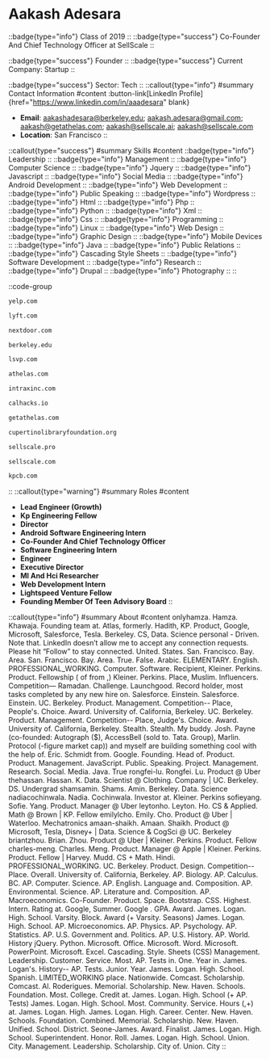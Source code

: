 # Aakash Adesara
::badge{type="info"}
Class of 2019
::
::badge{type="success"}
Co-Founder And Chief Technology Officer at SellScale
::

::badge{type="success"}
Founder
::
::badge{type="success"}
Current Company: Startup
::

::badge{type="success"}
Sector: Tech
::
::callout{type="info"}
#summary
Contact Information
#content
:button-link[LinkedIn Profile]{href="https://www.linkedin.com/in/aaadesara" blank}
- **Email**: aakashadesara@berkeley.edu; aakash.adesara@gmail.com; aakash@getathelas.com; aakash@sellscale.ai; aakash@sellscale.com
- **Location**: San Francisco
::

::callout{type="success"}
#summary
Skills
#content
::badge{type="info"}
Leadership
::
::badge{type="info"}
Management
::
::badge{type="info"}
Computer Science
::
::badge{type="info"}
Jquery
::
::badge{type="info"}
Javascript
::
::badge{type="info"}
Social Media
::
::badge{type="info"}
Android Development
::
::badge{type="info"}
Web Development
::
::badge{type="info"}
Public Speaking
::
::badge{type="info"}
Wordpress
::
::badge{type="info"}
Html
::
::badge{type="info"}
Php
::
::badge{type="info"}
Python
::
::badge{type="info"}
Xml
::
::badge{type="info"}
Css
::
::badge{type="info"}
Programming
::
::badge{type="info"}
Linux
::
::badge{type="info"}
Web Design
::
::badge{type="info"}
Graphic Design
::
::badge{type="info"}
Mobile Devices
::
::badge{type="info"}
Java
::
::badge{type="info"}
Public Relations
::
::badge{type="info"}
Cascading Style Sheets
::
::badge{type="info"}
Software Development
::
::badge{type="info"}
Research
::
::badge{type="info"}
Drupal
::
::badge{type="info"}
Photography
::
::

::code-group
```bash [Yelp]
yelp.com
```
```bash [Lyft]
lyft.com
```
```bash [Nextdoor]
nextdoor.com
```
```bash [UC Berkeley]
berkeley.edu
```
```bash [Lightspeed Venture Partners]
lsvp.com
```
```bash [Athelas]
athelas.com
```
```bash [Intrax]
intraxinc.com
```
```bash [Cal Hacks]
calhacks.io
```
```bash [Athelas]
getathelas.com
```
```bash [Cupertino Library Foundation]
cupertinolibraryfoundation.org
```
```bash [SellScale]
sellscale.pro
```
```bash [SellScale]
sellscale.com
```
```bash [Kleiner Perkins Caufield & Byers]
kpcb.com
```
::
::callout{type="warning"}
#summary
Roles
#content
- **Lead Engineer (Growth)**
- **Kp Engineering Fellow**
- **Director**
- **Android Software Engineering Intern**
- **Co-Founder And Chief Technology Officer**
- **Software Engineering Intern**
- **Engineer**
- **Executive Director**
- **Ml And Hci Researcher**
- **Web Development Intern**
- **Lightspeed Venture Fellow**
- **Founding Member Of Teen Advisory Board**
::

::callout{type="info"}
#summary
About
#content
onlyhamza. Hamza. Khawaja. Founding team at. Atlas, formerly. Hadith, KP. Product, Google, Microsoft, Salesforce, Tesla. Berkeley. CS, Data. Science personal - Driven. Note that. LinkedIn doesn’t allow me to accept any connection requests. Please hit “Follow” to stay connected. United. States. San. Francisco. Bay. Area. San. Francisco. Bay. Area. True. False. Arabic. ELEMENTARY. English. PROFESSIONAL_WORKING. Computer. Software. Recipient, Kleiner. Perkins. Product. Fellowship ( of from ,) Kleiner. Perkins. Place, Muslim. Influencers. Competition— Ramadan. Challenge. Launchgood. Record holder, most tasks completed by any new hire on. Salesforce. Einstein. Salesforce. Einstein. UC. Berkeley. Product. Management. Competition-- Place, People's. Choice. Award. University of. California, Berkeley. UC. Berkeley. Product. Management. Competition-- Place, Judge's. Choice. Award. University of. California, Berkeley. Stealth. Stealth. My buddy. Josh. Payne (co-founded: Autograph ($), AccessBell (sold to. Tata. Group), Marlin. Protocol (-figure market cap)) and myself are building something cool with the help of. Eric. Schmidt from. Google. Founding. Head of. Product. Product. Management. JavaScript. Public. Speaking. Project. Management. Research. Social. Media. Java. True rongfei-lu. Rongfei. Lu. Product @ Uber thehassan. Hassan. K. Data. Scientist @ Clothing. Company | UC. Berkeley. DS. Undergrad shamsamin. Shams. Amin. Berkeley. Data. Science nadiacochinwala. Nadia. Cochinwala. Investor at. Kleiner. Perkins sofieyang. Sofie. Yang. Product. Manager @ Uber leytonho. Leyton. Ho. CS & Applied. Math @ Brown | KP. Fellow emilylcho. Emily. Cho. Product @ Uber | Waterloo. Mechatronics amaan-shaikh. Amaan. Shaikh. Product @ Microsoft, Tesla, Disney+ | Data. Science & CogSci @ UC. Berkeley briantzhou. Brian. Zhou. Product @ Uber | Kleiner. Perkins. Product. Fellow charles-meng. Charles. Meng. Product. Manager @ Apple | Kleiner. Perkins. Product. Fellow | Harvey. Mudd. CS + Math. Hindi. PROFESSIONAL_WORKING. UC. Berkeley. Product. Design. Competition-- Place. Overall. University of. California, Berkeley. AP. Biology. AP. Calculus. BC. AP. Computer. Science. AP. English. Language and. Composition. AP. Environmental. Science. AP. Literature and. Composition. AP. Macroeconomics. Co-Founder. Product. Space. Bootstrap. CSS. Highest. Intern. Rating at. Google, Summer. Google . GPA. Award. James. Logan. High. School. Varsity. Block. Award (+ Varsity. Seasons) James. Logan. High. School. AP. Microeconomics. AP. Physics. AP. Psychology. AP. Statistics. AP. U.S. Government and. Politics. AP. U.S. History. AP. World. History jQuery. Python. Microsoft. Office. Microsoft. Word. Microsoft. PowerPoint. Microsoft. Excel. Cascading. Style. Sheets (CSS) Management. Leadership. Customer. Service. Most. AP. Tests in. One. Year in. James. Logan's. History-- AP. Tests. Junior. Year. James. Logan. High. School. Spanish. LIMITED_WORKING place. Nationwide. Comcast. Scholarship. Comcast. Al. Roderigues. Memorial. Scholarship. New. Haven. Schools. Foundation. Most. College. Credit at. James. Logan. High. School (+ AP. Tests) James. Logan. High. School. Most. Community. Service. Hours (,+) at. James. Logan. High. James. Logan. High. Career. Center. New. Haven. Schools. Foundation. Combined. Memorial. Scholarship. New. Haven. Unified. School. District. Seone-James. Award. Finalist. James. Logan. High. School. Superintendent. Honor. Roll. James. Logan. High. School. Union. City. Management. Leadership. Scholarship. City of. Union. City
::
